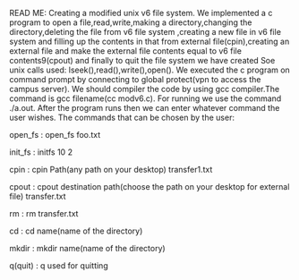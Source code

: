 READ ME:
Creating a modified unix v6 file system.
We implemented a c program to open a file,read,write,making a directory,changing the directory,deleting the file from v6 file system ,creating a new file 
in v6 file system and filling up the contents in that from external file(cpin),creating an external file and make the external file contents equal to v6 
file contents9(cpout) and finally to quit the file system we have created
Soe unix calls used: lseek(),read(),write(),open().
We executed the c program on command prompt by connecting to global protect(vpn to access the campus server).
We should compiler the code by using gcc compiler.The command is gcc filename(cc modv6.c).
For running we use the command ./a.out.
After the program runs then we can enter whatever command the user wishes.
The commands that can be chosen by the user:

open_fs :  open_fs foo.txt

init_fs :  initfs 10 2

cpin :  cpin Path(any path on your desktop) transfer1.txt

cpout : cpout destination path(choose the path on your desktop for external file) transfer.txt

rm : rm transfer.txt

cd : cd name(name of the directory)

mkdir : mkdir name(name of the directory)

q(quit) : q used for quitting

